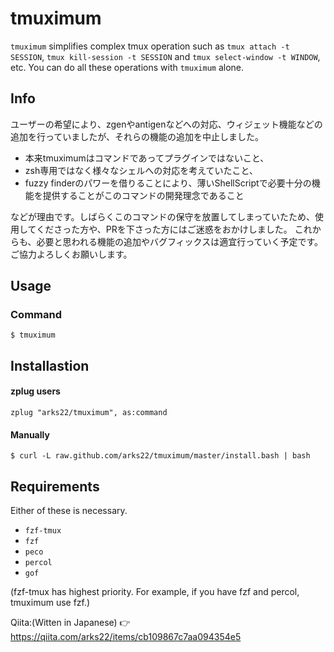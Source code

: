 # tmuximum
`tmuximum` simplifies complex tmux operation such as `tmux attach -t SESSION`, `tmux kill-session -t SESSION` and `tmux select-window -t WINDOW`, etc.
You can do all these operations with `tmuximum` alone.

## Info
ユーザーの希望により、zgenやantigenなどへの対応、ウィジェット機能などの追加を行っていましたが、それらの機能の追加を中止しました。

+ 本来tmuximumはコマンドであってプラグインではないこと、
+ zsh専用ではなく様々なシェルへの対応を考えていたこと、
+ fuzzy finderのパワーを借りることにより、薄いShellScriptで必要十分の機能を提供することがこのコマンドの開発理念であること

などが理由です。しばらくこのコマンドの保守を放置してしまっていたため、使用してくださった方や、PRを下さった方にはご迷惑をおかけしました。
これからも、必要と思われる機能の追加やバグフィックスは適宜行っていく予定です。ご協力よろしくお願いします。

## Usage

### Command

```
$ tmuximum
```


## Installastion

#### zplug users

```zsh:.zshrc
zplug "arks22/tmuximum", as:command
```


#### Manually

```
$ curl -L raw.github.com/arks22/tmuximum/master/install.bash | bash 
```

## Requirements
Either of these is necessary.

+ `fzf-tmux`
+ `fzf`
+ `peco`
+ `percol`
+ `gof`

(fzf-tmux has highest priority. For example, if you have fzf and percol, tmuximum use fzf.)

Qiita:(Witten in Japanese) 👉 https://qiita.com/arks22/items/cb109867c7aa094354e5

